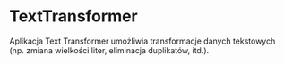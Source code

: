 # TextTransformer
Aplikacja Text Transformer umożliwia transformacje danych tekstowych (np. zmiana wielkości liter, eliminacja duplikatów, itd.).
